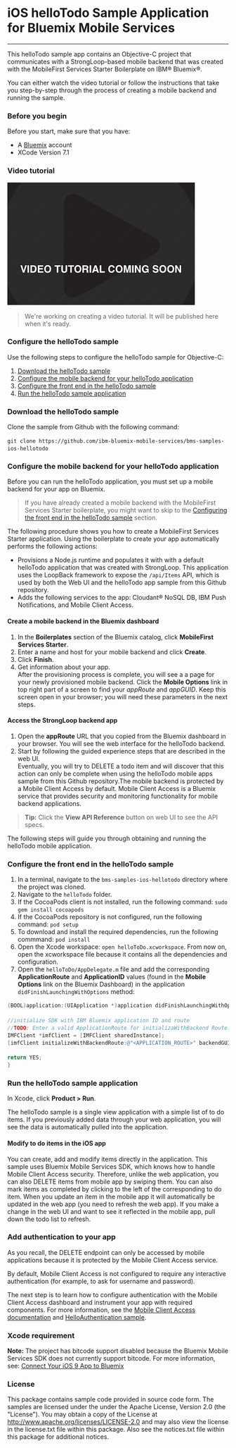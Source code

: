 # iOS helloTodo Sample Application for Bluemix Mobile Services
---
This helloTodo sample app contains an Objective-C project that communicates with a StrongLoop-based mobile backend that was created with the MobileFirst Services Starter Boilerplate on IBM&reg; Bluemix&reg;.

You can either watch the video tutorial or follow the instructions that take you step-by-step through the process of creating a mobile backend and running the sample.

### Before you begin
Before you start, make sure that you have:
* A [Bluemix](http://bluemix.net) account
* XCode Version 7.1

### Video tutorial
![image](video-coming-soon.png)
> We're working on creating a video tutorial. It will be published here when it's ready.

### Configure the helloTodo sample

Use the following steps to configure the helloTodo sample for Objective-C:

1. [Download the helloTodo sample](#download-the-hellotodo-sample)
2. [Configure the mobile backend for your helloTodo application](#configure-the-mobile-backend-for-your-hellotodo-application)
3. [Configure the front end in the helloTodo sample](#configure-the-front-end-in-the-hellotodo-sample)
4. [Run the helloTodo sample application](#run-the-hellotodo-sample-application)


### Download the helloTodo sample
Clone the sample from Github with the following command:

```git clone https://github.com/ibm-bluemix-mobile-services/bms-samples-ios-hellotodo```

### Configure the mobile backend for your helloTodo application

Before you can run the helloTodo application, you must set up a mobile backend for your app on Bluemix.

> If you have already created a mobile backend with the MobileFirst Services Starter boilerplate, you might want to skip to the [Configuring the front end in the helloTodo sample](#configuring-the-front-end-in-the-hellotodo-sample) section.

  The following procedure shows you how to create a MobileFirst Services Starter application. Using the boilerplate to create your app automatically performs the following actions:

* Provisions a Node.js runtime and populates it with with a default helloTodo application that was created with StrongLoop. This application uses the LoopBack framework to expose the `/api/Items` API, which is used by both the Web UI and the helloTodo app sample from this Github repository.
* Adds the following services to the app: Cloudant&reg; NoSQL DB, IBM Push Notifications, and Mobile Client Access.

#### Create a mobile backend in the  Bluemix dashboard

1.	In the **Boilerplates** section of the Bluemix catalog, click **MobileFirst Services Starter**.
2.	Enter a name and host for your mobile backend and click **Create**.
3.	Click **Finish**.
4. Get information about your app. <br/> After the provisioning process is complete, you will see a a page for your newly provisioned mobile backend. Click the **Mobile Options** link in top right part of a screen to find your *appRoute* and *appGUID*. Keep this screen open in your browser; you will need these parameters in the next steps.

#### Access the StrongLoop backend app
1. Open the **appRoute** URL that you copied from the Bluemix dashboard in your browser. You will see the web interface for the helloTodo backend.
2. Start by following the guided experience steps that are described in the web UI. <br/>Eventually, you will try to DELETE a todo item and will discover that this action can only be complete when using the helloTodo mobile apps sample from this Github repository.The mobile backend is protected by a Mobile Client Access by default.  Mobile Client Access is a Bluemix service that provides security and monitoring functionality for mobile backend applications.

> **Tip:** Click the **View API Reference** button on web UI to see the API specs.

The following steps will guide you through obtaining and running the helloTodo mobile application.

### Configure the front end in the helloTodo sample
1. In a terminal, navigate to the `bms-samples-ios-hellotodo` directory where the project was cloned.
2. Navigate to the `helloTodo` folder.
3. If the CocoaPods client is not installed, run the following command: `sudo gem install cocoapods`
4. If the CocoaPods repository is not configured, run the following command: `pod setup`
5. To download and install the required dependencies, run the following commmand: `pod install`
6. Open the Xcode workspace: `open helloToDo.xcworkspace`. From now on, open the xcworkspace file because it contains all the dependencies and configuration.
7. Open the `helloToDo/AppDelegate.m` file and add the corresponding **ApplicationRoute** and
**ApplicationID** values (found in the **Mobile Options** link on the Bluemix Dashboard) in the application `didFinishLaunchingWithOptions` method:

```objective-c
(BOOL)application:(UIApplication *)application didFinishLaunchingWithOptions:(NSDictionary *)launchOptions {

//initialize SDK with IBM Bluemix application ID and route
//TODO: Enter a valid ApplicationRoute for initializaWithBackend Route and a valid ApplicationId for backendGUID
IMFClient *imfClient = [IMFClient sharedInstance];
[imfClient initializeWithBackendRoute:@"<APPLICATION_ROUTE>" backendGUID:@"<APPLICATION_ID>"];			

return YES;
}
```


### Run the helloTodo sample application

In Xcode, click **Product > Run**.  

The helloTodo sample is a single view application with a simple list of to do items. If you previously added data through your web application, you will see the data is automatically pulled into the application.

#### Modify to do items in the iOS app
You can create, add and modify items directly in the application. This sample uses Bluemix Mobile Services SDK, which knows how to handle Mobile Client Access security. Therefore, unlike the web application, you can also DELETE items from mobile app by swiping them. You can also mark items as completed by clicking to the left of the corresponding to do item. When you update an item in the mobile app it will automatically be updated in the web app (you need to refresh the web app). If you make a change in the web UI and want to see it reflected in the mobile app, pull down the todo list to refresh.

### Add authentication to your app
As you recall, the DELETE endpoint can only be accessed by mobile applications because it is protected by the Mobile Client Access service.

By default, Mobile Client Access is not configured to require any interactive authentication (for example, to ask for username and password).

The next step is to learn how to configure authentication with the Mobile Client Access dashboard and instrument your app with required components. For more information, see the  [Mobile Client Access documentation](https://www.ng.bluemix.net/docs/services/mobileaccess/index.html) and [HelloAuthentication sample](https://github.com/ibm-bluemix-mobile-services/bms-samples-ios-helloauthentication).


### Xcode requirement
**Note:** The project has bitcode support disabled because the Bluemix Mobile Services SDK does not currently support bitcode. For more information, see: [Connect Your iOS 9 App to Bluemix](https://developer.ibm.com/bluemix/2015/09/16/connect-your-ios-9-app-to-bluemix/)

### License
This package contains sample code provided in source code form. The samples are licensed under the under the Apache License, Version 2.0 (the "License"). You may obtain a copy of the License at http://www.apache.org/licenses/LICENSE-2.0 and may also view the license in the license.txt file within this package. Also see the notices.txt file within this package for additional notices.
